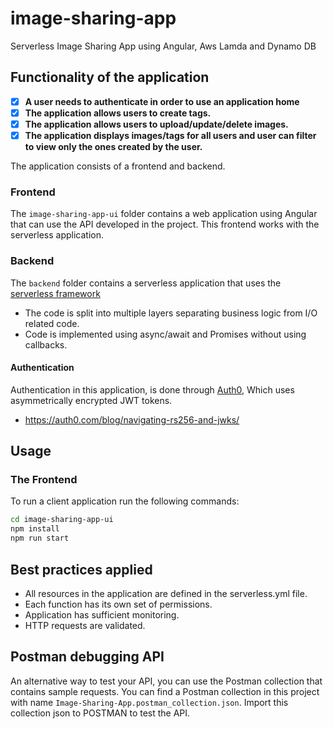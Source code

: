 # image-sharing-app
Serverless Image Sharing App using Angular, Aws Lamda and Dynamo DB

## Functionality of the application

- [x] **A user needs to authenticate in order to use an application home**
- [x] **The application allows users to create tags.**
- [x] **The application allows users to upload/update/delete images.**
- [x] **The application displays images/tags for all users and user can filter to view only the ones created by the user.**

The application consists of a frontend and backend.

### Frontend

The `image-sharing-app-ui` folder contains a web application using Angular that can use the API developed in the project.
This frontend works with the serverless application.

### Backend
The `backend` folder contains a serverless application that uses the [serverless framework](https://github.com/serverless)

- The code is split into multiple layers separating business logic from I/O related code.
- Code is implemented using async/await and Promises without using callbacks.

#### Authentication

Authentication in this application, is done through [Auth0](https://auth0.com/), Which uses asymmetrically encrypted JWT tokens.

- https://auth0.com/blog/navigating-rs256-and-jwks/


## Usage

### The Frontend

To run a client application run the following commands:

```bash
cd image-sharing-app-ui
npm install
npm run start
```


## Best practices applied

- All resources in the application are defined in the serverless.yml file.
- Each function has its own set of permissions.
- Application has sufficient monitoring.
- HTTP requests are validated.

## Postman debugging API

An alternative way to test your API, you can use the Postman collection that contains sample requests. You can find a Postman collection in this project with name `Image-Sharing-App.postman_collection.json`. Import this collection json to POSTMAN to test the API.
